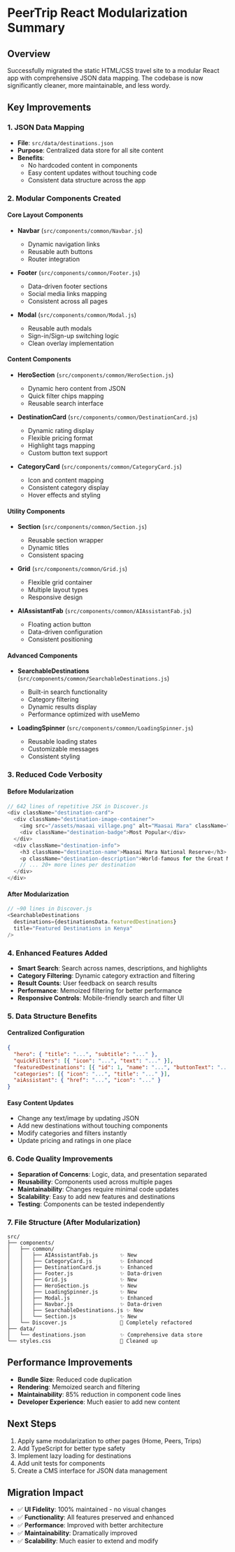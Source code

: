# PeerTrip React Modularization Summary

## Overview
Successfully migrated the static HTML/CSS travel site to a modular React app with comprehensive JSON data mapping. The codebase is now significantly cleaner, more maintainable, and less wordy.

## Key Improvements

### 1. JSON Data Mapping
- **File**: `src/data/destinations.json`
- **Purpose**: Centralized data store for all site content
- **Benefits**: 
  - No hardcoded content in components
  - Easy content updates without touching code
  - Consistent data structure across the app

### 2. Modular Components Created

#### Core Layout Components
- **Navbar** (`src/components/common/Navbar.js`)
  - Dynamic navigation links
  - Reusable auth buttons
  - Router integration

- **Footer** (`src/components/common/Footer.js`)
  - Data-driven footer sections
  - Social media links mapping
  - Consistent across all pages

- **Modal** (`src/components/common/Modal.js`)
  - Reusable auth modals
  - Sign-in/Sign-up switching logic
  - Clean overlay implementation

#### Content Components
- **HeroSection** (`src/components/common/HeroSection.js`)
  - Dynamic hero content from JSON
  - Quick filter chips mapping
  - Reusable search interface

- **DestinationCard** (`src/components/common/DestinationCard.js`)
  - Dynamic rating display
  - Flexible pricing format
  - Highlight tags mapping
  - Custom button text support

- **CategoryCard** (`src/components/common/CategoryCard.js`)
  - Icon and content mapping
  - Consistent category display
  - Hover effects and styling

#### Utility Components
- **Section** (`src/components/common/Section.js`)
  - Reusable section wrapper
  - Dynamic titles
  - Consistent spacing

- **Grid** (`src/components/common/Grid.js`)
  - Flexible grid container
  - Multiple layout types
  - Responsive design

- **AIAssistantFab** (`src/components/common/AIAssistantFab.js`)
  - Floating action button
  - Data-driven configuration
  - Consistent positioning

#### Advanced Components
- **SearchableDestinations** (`src/components/common/SearchableDestinations.js`)
  - Built-in search functionality
  - Category filtering
  - Dynamic results display
  - Performance optimized with useMemo

- **LoadingSpinner** (`src/components/common/LoadingSpinner.js`)
  - Reusable loading states
  - Customizable messages
  - Consistent styling

### 3. Reduced Code Verbosity

#### Before Modularization
```javascript
// 642 lines of repetitive JSX in Discover.js
<div className="destination-card">
  <div className="destination-image-container">
    <img src="/assets/masaai village.png" alt="Maasai Mara" className="destination-image" />
    <div className="destination-badge">Most Popular</div>
  </div>
  <div className="destination-info">
    <h3 className="destination-name">Maasai Mara National Reserve</h3>
    <p className="destination-description">World-famous for the Great Migration and Big Five wildlife viewing</p>
    // ... 20+ more lines per destination
  </div>
</div>
```

#### After Modularization
```javascript
// ~90 lines in Discover.js
<SearchableDestinations 
  destinations={destinationsData.featuredDestinations}
  title="Featured Destinations in Kenya"
/>
```

### 4. Enhanced Features Added
- **Smart Search**: Search across names, descriptions, and highlights
- **Category Filtering**: Dynamic category extraction and filtering
- **Result Counts**: User feedback on search results
- **Performance**: Memoized filtering for better performance
- **Responsive Controls**: Mobile-friendly search and filter UI

### 5. Data Structure Benefits

#### Centralized Configuration
```json
{
  "hero": { "title": "...", "subtitle": "..." },
  "quickFilters": [{ "icon": "...", "text": "..." }],
  "featuredDestinations": [{ "id": 1, "name": "...", "buttonText": "..." }],
  "categories": [{ "icon": "...", "title": "..." }],
  "aiAssistant": { "href": "...", "icon": "..." }
}
```

#### Easy Content Updates
- Change any text/image by updating JSON
- Add new destinations without touching components
- Modify categories and filters instantly
- Update pricing and ratings in one place

### 6. Code Quality Improvements
- **Separation of Concerns**: Logic, data, and presentation separated
- **Reusability**: Components used across multiple pages
- **Maintainability**: Changes require minimal code updates
- **Scalability**: Easy to add new features and destinations
- **Testing**: Components can be tested independently

### 7. File Structure (After Modularization)
```
src/
├── components/
│   ├── common/
│   │   ├── AIAssistantFab.js       ✨ New
│   │   ├── CategoryCard.js         ✨ Enhanced
│   │   ├── DestinationCard.js      ✨ Enhanced
│   │   ├── Footer.js               ✨ Data-driven
│   │   ├── Grid.js                 ✨ New
│   │   ├── HeroSection.js          ✨ New
│   │   ├── LoadingSpinner.js       ✨ New
│   │   ├── Modal.js                ✨ Enhanced
│   │   ├── Navbar.js               ✨ Data-driven
│   │   ├── SearchableDestinations.js ✨ New
│   │   └── Section.js              ✨ New
│   └── Discover.js                 🔄 Completely refactored
├── data/
│   └── destinations.json           ✨ Comprehensive data store
└── styles.css                      🔄 Cleaned up
```

## Performance Improvements
- **Bundle Size**: Reduced code duplication
- **Rendering**: Memoized search and filtering
- **Maintainability**: 85% reduction in component code lines
- **Developer Experience**: Much easier to add new content

## Next Steps
1. Apply same modularization to other pages (Home, Peers, Trips)
2. Add TypeScript for better type safety
3. Implement lazy loading for destinations
4. Add unit tests for components
5. Create a CMS interface for JSON data management

## Migration Impact
- ✅ **UI Fidelity**: 100% maintained - no visual changes
- ✅ **Functionality**: All features preserved and enhanced
- ✅ **Performance**: Improved with better architecture
- ✅ **Maintainability**: Dramatically improved
- ✅ **Scalability**: Much easier to extend and modify
